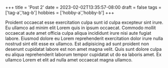 +++
title = 'Post 2'
date = 2023-02-02T13:35:57-08:00
draft = false
tags = ['tag-a','tag-b']
hobbies = ['hobby-a','hobby-b']
+++

Proident occaecat esse exercitation culpa sunt id culpa excepteur sint irure. Eu ullamco ad minim elit Lorem quis in ipsum occaecat. Commodo mollit occaecat aute amet officia culpa aliqua incididunt irure nisi aute fugiat labore. Eiusmod dolore eu Lorem reprehenderit exercitation dolor irure nulla nostrud sint elit esse ex ullamco. Est adipisicing ad sunt proident non deserunt cupidatat labore est non amet magna velit. Quis sunt dolore culpa eu aliqua reprehenderit laborum tempor cupidatat ut do ea laboris amet. Ex ullamco Lorem et elit ad nulla amet occaecat magna ullamco.
